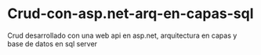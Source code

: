 # Crud-con-asp.net-arq-en-capas-sql
Crud desarrollado con una web api en asp.net, arquitectura en capas y base de datos en sql server
